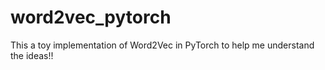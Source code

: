 # word2vec_pytorch
This a toy implementation of Word2Vec in PyTorch to help me understand the ideas!!
